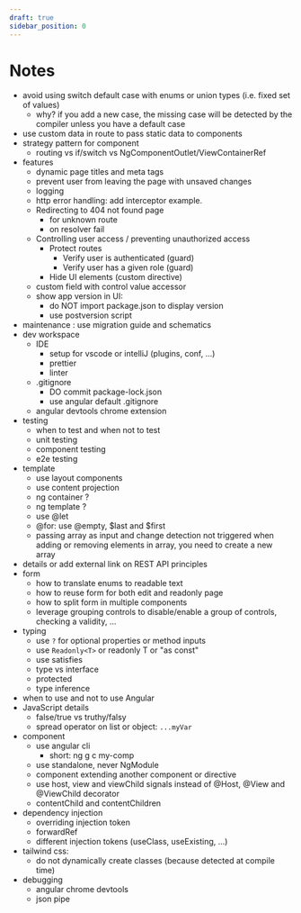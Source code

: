 ```yaml
---
draft: true
sidebar_position: 0
---
```

# Notes
- avoid using switch default case with enums or union types (i.e. fixed set of values)
    - why? if you add a new case, the missing case will be detected by the compiler unless you have a default case
- use custom data in route to pass static data to components
- strategy pattern for component
    - routing vs if/switch vs NgComponentOutlet/ViewContainerRef
- features 
    - dynamic page titles and meta tags
    - prevent user from leaving the page with unsaved changes
    - logging
    - http error handling: add interceptor example.
    - Redirecting to 404 not found page
        - for unknown route
        - on resolver fail
    - Controlling user access / preventing unauthorized access
        - Protect routes
            - Verify user is authenticated (guard) 
            - Verify user has a given role (guard)
        - Hide UI elements (custom directive)
    - custom field with control value accessor
    - show app version in UI:
        - do NOT import package.json to display version
        - use postversion script
- maintenance : use migration guide and schematics
- dev workspace
    - IDE
        - setup for vscode or intelliJ (plugins, conf, ...)
        - prettier
        - linter
    - .gitignore
        - DO commit package-lock.json
        - use angular default .gitignore
    - angular devtools chrome extension
- testing
    - when to test and when not to test
    - unit testing
    - component testing
    - e2e testing
- template
    - use layout components
    - use content projection
    - ng container ?
    - ng template ?
    - use @let
    - @for: use @empty, $last and $first
    - passing array as input and change detection not triggered when adding or removing elements in array, you need to create a new array
- details or add external link on REST API principles
- form
    - how to translate enums to readable text
    - how to reuse form for both edit and readonly page
    - how to split form in multiple components
    - leverage grouping controls to disable/enable a group of controls, checking a validity, ...
- typing
    - use `?` for optional properties or method inputs
    - use `Readonly<T>` or readonly T or "as const"
    - use satisfies
    - type vs interface
    - protected
    - type inference
- when to use and not to use Angular
- JavaScript details
    - false/true vs truthy/falsy
    - spread operator on list or object: `...myVar`
- component
    - use angular cli
        - short: ng g c my-comp
    - use standalone, never NgModule
    - component extending another component or directive
    - use host, view and viewChild signals instead of @Host, @View and @ViewChild decorator
    - contentChild and contentChildren
- dependency injection
    - overriding injection token
    - forwardRef
    - different injection tokens (useClass, useExisting, ...)
- tailwind css:
    - do not dynamically create classes (because detected at compile time)
- debugging
    - angular chrome devtools
    - json pipe

